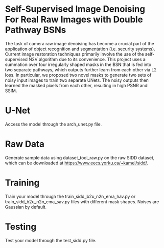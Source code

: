 # Self-Supervised Image Denoising For Real Raw Images with Double Pathway BSNs
The task of camera raw image denoising has become a crucial part of the application of object recognition and segmentation (i.e. security systems). Current image restoration techniques primarily involve the use of the self-supervised N2V algorithm due to its convenience. This project uses a summation over four irregularly shaped masks in the BSN that is fed into two separate pathways, which outputs further learn from each other via L2 loss. In particular, we proposed two novel masks to generate two sets of noisy input images to train two separate UNets. The noisy outputs then learned the masked pixels from each other, resulting in high PSNR and SSIM.

# U-Net
Access the model through the arch_unet.py file.

# Raw Data
Generate sample data using dataset_tool_raw.py on the raw SIDD dataset, which can be downloaded at https://www.eecs.yorku.ca/~kamel/sidd/.

# Training
Train your model through the train_sidd_b2u_n2n_ema_hav.py or train_sidd_b2u_n2n_ema_sav.py files with different mask shapes. Noises are Gaussian by default.

# Testing
Test your model through the test_sidd.py file.
